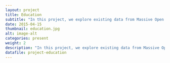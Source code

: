 ```yaml
---
layout: project
title: Education
subtitle: "In this project, we explore existing data from Massive Open Online Courses (MOOCs) at the University of Michigan to understand how individuals unable to afford a formal education perform in these courses as compared to those able to afford formal education."
date: 2015-04-15
thumbnail: education.jpg
alt: image-alt
categories: present
weight: 2
description: "In this project, we explore existing data from Massive Open Online Courses (MOOCs) at the University of Michigan to understand how individuals unable to afford a formal education perform in these courses as compared to those able to afford formal education. I plan to extend the results of the quantitative data and conduct semi-structured interviews to understand if and how MOOCs are being used to increase employment opportunities."
datafile: project-education
---
```


